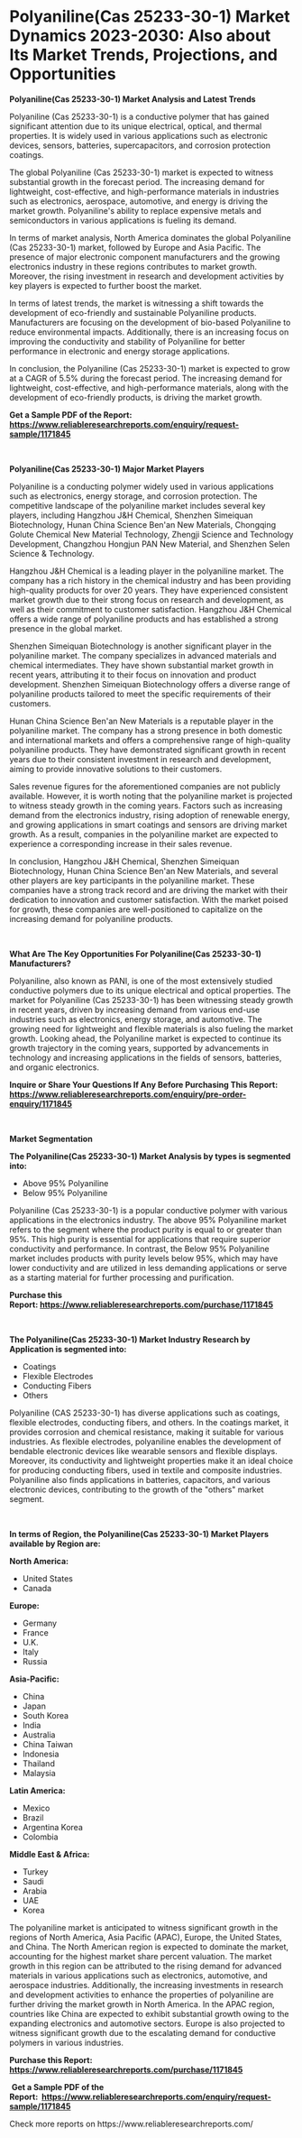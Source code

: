 <p><h1>Polyaniline(Cas 25233-30-1) Market Dynamics 2023-2030: Also about Its Market Trends, Projections, and Opportunities</h1></p><p><strong>Polyaniline(Cas 25233-30-1) Market Analysis and Latest Trends</strong></p>
<p><p>Polyaniline (Cas 25233-30-1) is a conductive polymer that has gained significant attention due to its unique electrical, optical, and thermal properties. It is widely used in various applications such as electronic devices, sensors, batteries, supercapacitors, and corrosion protection coatings. </p><p>The global Polyaniline (Cas 25233-30-1) market is expected to witness substantial growth in the forecast period. The increasing demand for lightweight, cost-effective, and high-performance materials in industries such as electronics, aerospace, automotive, and energy is driving the market growth. Polyaniline's ability to replace expensive metals and semiconductors in various applications is fueling its demand.</p><p>In terms of market analysis, North America dominates the global Polyaniline (Cas 25233-30-1) market, followed by Europe and Asia Pacific. The presence of major electronic component manufacturers and the growing electronics industry in these regions contributes to market growth. Moreover, the rising investment in research and development activities by key players is expected to further boost the market.</p><p>In terms of latest trends, the market is witnessing a shift towards the development of eco-friendly and sustainable Polyaniline products. Manufacturers are focusing on the development of bio-based Polyaniline to reduce environmental impacts. Additionally, there is an increasing focus on improving the conductivity and stability of Polyaniline for better performance in electronic and energy storage applications.</p><p>In conclusion, the Polyaniline (Cas 25233-30-1) market is expected to grow at a CAGR of 5.5% during the forecast period. The increasing demand for lightweight, cost-effective, and high-performance materials, along with the development of eco-friendly products, is driving the market growth.</p></p>
<p><strong>Get a Sample PDF of the Report:&nbsp; <a href="https://www.reliableresearchreports.com/enquiry/request-sample/1171845">https://www.reliableresearchreports.com/enquiry/request-sample/1171845</a></strong></p>
<p>&nbsp;</p>
<p><strong>Polyaniline(Cas 25233-30-1) Major Market Players</strong></p>
<p><p>Polyaniline is a conducting polymer widely used in various applications such as electronics, energy storage, and corrosion protection. The competitive landscape of the polyaniline market includes several key players, including Hangzhou J&H Chemical, Shenzhen Simeiquan Biotechnology, Hunan China Science Ben'an New Materials, Chongqing Golute Chemical New Material Technology, Zhengji Science and Technology Development, Changzhou Hongjun PAN New Material, and Shenzhen Selen Science & Technology.</p><p>Hangzhou J&H Chemical is a leading player in the polyaniline market. The company has a rich history in the chemical industry and has been providing high-quality products for over 20 years. They have experienced consistent market growth due to their strong focus on research and development, as well as their commitment to customer satisfaction. Hangzhou J&H Chemical offers a wide range of polyaniline products and has established a strong presence in the global market.</p><p>Shenzhen Simeiquan Biotechnology is another significant player in the polyaniline market. The company specializes in advanced materials and chemical intermediates. They have shown substantial market growth in recent years, attributing it to their focus on innovation and product development. Shenzhen Simeiquan Biotechnology offers a diverse range of polyaniline products tailored to meet the specific requirements of their customers.</p><p>Hunan China Science Ben'an New Materials is a reputable player in the polyaniline market. The company has a strong presence in both domestic and international markets and offers a comprehensive range of high-quality polyaniline products. They have demonstrated significant growth in recent years due to their consistent investment in research and development, aiming to provide innovative solutions to their customers.</p><p>Sales revenue figures for the aforementioned companies are not publicly available. However, it is worth noting that the polyaniline market is projected to witness steady growth in the coming years. Factors such as increasing demand from the electronics industry, rising adoption of renewable energy, and growing applications in smart coatings and sensors are driving market growth. As a result, companies in the polyaniline market are expected to experience a corresponding increase in their sales revenue.</p><p>In conclusion, Hangzhou J&H Chemical, Shenzhen Simeiquan Biotechnology, Hunan China Science Ben'an New Materials, and several other players are key participants in the polyaniline market. These companies have a strong track record and are driving the market with their dedication to innovation and customer satisfaction. With the market poised for growth, these companies are well-positioned to capitalize on the increasing demand for polyaniline products.</p></p>
<p>&nbsp;</p>
<p><strong>What Are The Key Opportunities For Polyaniline(Cas 25233-30-1) Manufacturers?</strong></p>
<p><p>Polyaniline, also known as PANI, is one of the most extensively studied conductive polymers due to its unique electrical and optical properties. The market for Polyaniline (Cas 25233-30-1) has been witnessing steady growth in recent years, driven by increasing demand from various end-use industries such as electronics, energy storage, and automotive. The growing need for lightweight and flexible materials is also fueling the market growth. Looking ahead, the Polyaniline market is expected to continue its growth trajectory in the coming years, supported by advancements in technology and increasing applications in the fields of sensors, batteries, and organic electronics.</p></p>
<p><strong>Inquire or Share Your Questions If Any Before Purchasing This Report: <a href="https://www.reliableresearchreports.com/enquiry/pre-order-enquiry/1171845">https://www.reliableresearchreports.com/enquiry/pre-order-enquiry/1171845</a></strong></p>
<p>&nbsp;</p>
<p><strong>Market Segmentation</strong></p>
<p><strong>The Polyaniline(Cas 25233-30-1) Market Analysis by types is segmented into:</strong></p>
<p><ul><li>Above 95% Polyaniline</li><li>Below 95% Polyaniline</li></ul></p>
<p><p>Polyaniline (Cas 25233-30-1) is a popular conductive polymer with various applications in the electronics industry. The above 95% Polyaniline market refers to the segment where the product purity is equal to or greater than 95%. This high purity is essential for applications that require superior conductivity and performance. In contrast, the Below 95% Polyaniline market includes products with purity levels below 95%, which may have lower conductivity and are utilized in less demanding applications or serve as a starting material for further processing and purification.</p></p>
<p><strong>Purchase this Report:&nbsp;<a href="https://www.reliableresearchreports.com/purchase/1171845">https://www.reliableresearchreports.com/purchase/1171845</a></strong></p>
<p>&nbsp;</p>
<p><strong>The Polyaniline(Cas 25233-30-1) Market Industry Research by Application is segmented into:</strong></p>
<p><ul><li>Coatings</li><li>Flexible Electrodes</li><li>Conducting Fibers</li><li>Others</li></ul></p>
<p><p>Polyaniline (CAS 25233-30-1) has diverse applications such as coatings, flexible electrodes, conducting fibers, and others. In the coatings market, it provides corrosion and chemical resistance, making it suitable for various industries. As flexible electrodes, polyaniline enables the development of bendable electronic devices like wearable sensors and flexible displays. Moreover, its conductivity and lightweight properties make it an ideal choice for producing conducting fibers, used in textile and composite industries. Polyaniline also finds applications in batteries, capacitors, and various electronic devices, contributing to the growth of the "others" market segment.</p></p>
<p>&nbsp;</p>
<p><strong>In terms of Region, the Polyaniline(Cas 25233-30-1) Market Players available by Region are:</strong></p>
<p>
    <p> <strong> North America: </strong>
        <ul>
            <li>United States</li>
            <li>Canada</li>
        </ul>
        </p> 
    <p> <strong> Europe: </strong>
        <ul>
            <li>Germany</li>
            <li>France</li>
            <li>U.K.</li>
            <li>Italy</li>
            <li>Russia</li>
        </ul>
        </p> 
    <p> <strong> Asia-Pacific: </strong>
        <ul>
            <li>China</li>
            <li>Japan</li>
            <li>South Korea</li>
            <li>India</li>
            <li>Australia</li>
            <li>China Taiwan</li>
            <li>Indonesia</li>
            <li>Thailand</li>
            <li>Malaysia</li>
        </ul>
        </p> 
    <p> <strong> Latin America: </strong>
        <ul>
            <li>Mexico</li>
            <li>Brazil</li>
            <li>Argentina Korea</li>
            <li>Colombia</li>
        </ul>
        </p> 
    <p> <strong> Middle East & Africa: </strong>
        <ul>
            <li>Turkey</li>
            <li>Saudi</li>
            <li>Arabia</li>
            <li>UAE</li>
            <li>Korea</li>
        </ul>
    </p>
    </p>
<p><p>The polyaniline market is anticipated to witness significant growth in the regions of North America, Asia Pacific (APAC), Europe, the United States, and China. The North American region is expected to dominate the market, accounting for the highest market share percent valuation. The market growth in this region can be attributed to the rising demand for advanced materials in various applications such as electronics, automotive, and aerospace industries. Additionally, the increasing investments in research and development activities to enhance the properties of polyaniline are further driving the market growth in North America. In the APAC region, countries like China are expected to exhibit substantial growth owing to the expanding electronics and automotive sectors. Europe is also projected to witness significant growth due to the escalating demand for conductive polymers in various industries.</p></p>
<p><strong>Purchase this Report: <a href="https://www.reliableresearchreports.com/purchase/1171845">https://www.reliableresearchreports.com/purchase/1171845</a></strong></p>
<p>&nbsp;<strong>Get a Sample PDF of the Report:&nbsp;&nbsp;<a href="https://www.reliableresearchreports.com/enquiry/request-sample/1171845">https://www.reliableresearchreports.com/enquiry/request-sample/1171845</a></strong></p>
<p><strong></strong></p>
<p>Check more reports on https://www.reliableresearchreports.com/</p>
